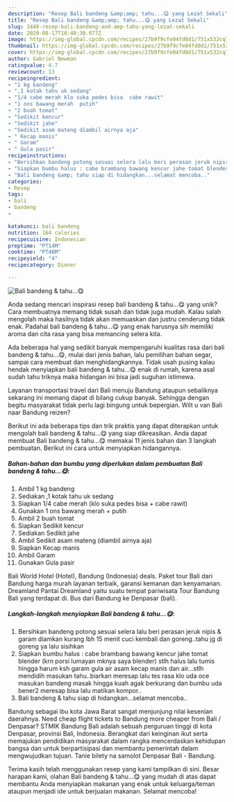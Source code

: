 ```yaml
---
description: "Resep Bali bandeng &amp;amp; tahu...😋 yang Lezat Sekali"
title: "Resep Bali bandeng &amp;amp; tahu...😋 yang Lezat Sekali"
slug: 3440-resep-bali-bandeng-and-amp-tahu-yang-lezat-sekali
date: 2020-08-17T18:48:30.077Z
image: https://img-global.cpcdn.com/recipes/27b9f9cfe04fd0d1/751x532cq70/bali-bandeng-tahu😋-foto-resep-utama.jpg
thumbnail: https://img-global.cpcdn.com/recipes/27b9f9cfe04fd0d1/751x532cq70/bali-bandeng-tahu😋-foto-resep-utama.jpg
cover: https://img-global.cpcdn.com/recipes/27b9f9cfe04fd0d1/751x532cq70/bali-bandeng-tahu😋-foto-resep-utama.jpg
author: Gabriel Newman
ratingvalue: 4.7
reviewcount: 13
recipeingredient:
- "1 kg bandeng"
- ",1 kotak tahu uk sedang"
- "1/4 cabe merah klo suka pedes bisa  cabe rawit"
- "1 ons bawang merah  putih"
- "2 buah tomat"
- "Sedikit kencur"
- "Sedikit jahe"
- "Sedikit asam mateng diambil airnya aja"
- " Kecap manis"
- " Garam"
- " Gula pasir"
recipeinstructions:
- "Bersihkan bandeng potong sesuai selera lalu beri perasan jeruk nipis &amp; garam diamkan kurang lbh 15 menit cuci kembali dan goreng..tahu jg di goreng ya lalu sisihkan"
- "Siapkan bumbu halus : cabe brambang bawang kencur jahe tomat blender (krn porsi lumayan mknya saya blender) stlh halus lalu tumis hingga harum ksh garam gula air asam kecap manis dan air...stlh mendidih masukan tahu..biarkan meresap lalu tes rasa klo uda oce masukan bandeng masak hingga kuah agak berkurang dan bumbu uda bener2 meresap bisa lalu matikan kompor.."
- "Bali bandeng &amp; tahu siap di hidangkan...selamat mencoba.."
categories:
- Resep
tags:
- bali
- bandeng
- 

katakunci: bali bandeng  
nutrition: 164 calories
recipecuisine: Indonesian
preptime: "PT14M"
cooktime: "PT46M"
recipeyield: "4"
recipecategory: Dinner

---
```



![Bali bandeng &amp; tahu...😋](https://img-global.cpcdn.com/recipes/27b9f9cfe04fd0d1/751x532cq70/bali-bandeng-tahu😋-foto-resep-utama.jpg)

Anda sedang mencari inspirasi resep bali bandeng &amp; tahu...😋 yang unik? Cara membuatnya memang tidak susah dan tidak juga mudah. Kalau salah mengolah maka hasilnya tidak akan memuaskan dan justru cenderung tidak enak. Padahal bali bandeng &amp; tahu...😋 yang enak harusnya sih memiliki aroma dan cita rasa yang bisa memancing selera kita.

Ada beberapa hal yang sedikit banyak mempengaruhi kualitas rasa dari bali bandeng &amp; tahu...😋, mulai dari jenis bahan, lalu pemilihan bahan segar, sampai cara membuat dan menghidangkannya. Tidak usah pusing kalau hendak menyiapkan bali bandeng &amp; tahu...😋 enak di rumah, karena asal sudah tahu triknya maka hidangan ini bisa jadi suguhan istimewa.

Layanan transportasi travel dari Bali menuju Bandung ataupun sebaliknya sekarang ini memang dapat di bilang cukup banyak. Sehingga dengan begitu masyarakat tidak perlu lagi bingung untuk bepergian. Wilt u van Bali naar Bandung reizen?


Berikut ini ada beberapa tips dan trik praktis yang dapat diterapkan untuk mengolah bali bandeng &amp; tahu...😋 yang siap dikreasikan. Anda dapat membuat Bali bandeng &amp; tahu...😋 memakai 11 jenis bahan dan 3 langkah pembuatan. Berikut ini cara untuk menyiapkan hidangannya.

<!--inarticleads1-->

##### Bahan-bahan dan bumbu yang diperlukan dalam pembuatan Bali bandeng &amp; tahu...😋:

1. Ambil 1 kg bandeng
1. Sediakan ,1 kotak tahu uk sedang
1. Siapkan 1/4 cabe merah (klo suka pedes bisa + cabe rawit)
1. Gunakan 1 ons bawang merah + putih
1. Ambil 2 buah tomat
1. Siapkan Sedikit kencur
1. Sediakan Sedikit jahe
1. Ambil Sedikit asam mateng (diambil airnya aja)
1. Siapkan  Kecap manis
1. Ambil  Garam
1. Gunakan  Gula pasir


Bali World Hotel (Hotel), Bandung (Indonesia) deals. Paket tour Bali dari Bandung harga murah layanan terbaik, garansi kemanan dan kenyamanan. Dreamland Pantai Dreamland yaitu suatu tempat pariwisata Tour Bandung Bali yang terdapat di. Bus dari Bandung ke Denpasar (bali). 

<!--inarticleads2-->

##### Langkah-langkah menyiapkan Bali bandeng &amp; tahu...😋:

1. Bersihkan bandeng potong sesuai selera lalu beri perasan jeruk nipis &amp; garam diamkan kurang lbh 15 menit cuci kembali dan goreng..tahu jg di goreng ya lalu sisihkan
1. Siapkan bumbu halus : cabe brambang bawang kencur jahe tomat blender (krn porsi lumayan mknya saya blender) stlh halus lalu tumis hingga harum ksh garam gula air asam kecap manis dan air...stlh mendidih masukan tahu..biarkan meresap lalu tes rasa klo uda oce masukan bandeng masak hingga kuah agak berkurang dan bumbu uda bener2 meresap bisa lalu matikan kompor..
1. Bali bandeng &amp; tahu siap di hidangkan...selamat mencoba..


Bandung sebagai ibu kota Jawa Barat sangat menjunjung nilai kesenian daerahnya. Need cheap flight tickets to Bandung more cheaper from Bali / Denpasar? STMIK Bandung Bali adalah sebuah perguruan tinggi di kota Denpasar, provinsi Bali, Indonesia. Berangkat dari keinginan ikut serta memajukan pendidikan masyarakat dalam rangka mencerdaskan kehidupan bangsa dan untuk berpartisipasi dan membantu pemerintah dalam mengwujudkan tujuan. Tanie bilety na samolot Denpasar Bali - Bandung. 

Terima kasih telah menggunakan resep yang kami tampilkan di sini. Besar harapan kami, olahan Bali bandeng &amp; tahu...😋 yang mudah di atas dapat membantu Anda menyiapkan makanan yang enak untuk keluarga/teman ataupun menjadi ide untuk berjualan makanan. Selamat mencoba!
